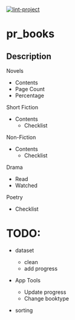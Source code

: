 [![lint-project](https://github.com/reidypatrick/pr_template/actions/workflows/lint-project.yaml/badge.svg)](https://github.com/reidypatrick/pr_template/actions/workflows/lint-project.yaml)

# pr_books

## Description
Novels
 - Contents
 - Page Count
 - Percentage


Short Fiction
 - Contents
    - Checklist

Non-Fiction
 - Contents
    - Checklist

Drama
 - Read
 - Watched

Poetry
 - Checklist
 
# TODO:
  - dataset
    - clean
    - add progress
   
  - App Tools
    - Update progress
    - Change booktype
   - sorting

